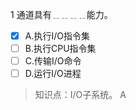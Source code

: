 1
通道具有﹎﹎﹎﹎能力。
- [x] A.执行I/O指令集 
- [ ] B.执行CPU指令集 
- [ ] C.传输I/O命令 
- [ ] D.运行I/O进程

> 知识点：I/O子系统。
> A
